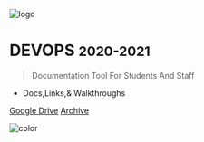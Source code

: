 ![logo](/media/logos/tp-logo-cmyk.png)

# DEVOPS <small>2020-2021</small>

> Documentation Tool For Students And Staff

- Docs,Links,& Walkthroughs

[Google Drive](https://drive.google.com/drive/folders/1fNYLMtWmfz31NzLzDLVMBJAIR2lLS9Rs?usp=sharing)
[Archive](#app)

![color](#F2F2F2)
